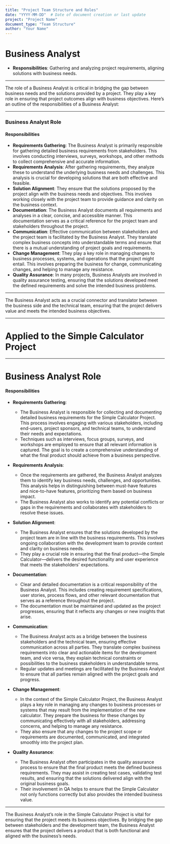 ```yaml
---
title: "Project Team Structure and Roles"
date: "YYYY-MM-DD"  # Date of document creation or last update
project: "Project Name"
document_type: "Team Structure"
author: "Your Name"
---
```

# Business Analyst

- **Responsibilities**: Gathering and analyzing project requirements, aligning solutions with business needs.
---
The role of a Business Analyst is critical in bridging the gap between business needs and the solutions provided by a project. They play a key role in ensuring that project outcomes align with business objectives. Here’s an outline of the responsibilities of a Business Analyst:

---

### Business Analyst Role

#### Responsibilities
- **Requirements Gathering**: The Business Analyst is primarily responsible for gathering detailed business requirements from stakeholders. This involves conducting interviews, surveys, workshops, and other methods to collect comprehensive and accurate information.
- **Requirements Analysis**: After gathering requirements, they analyze these to understand the underlying business needs and challenges. This analysis is crucial for developing solutions that are both effective and feasible.
- **Solution Alignment**: They ensure that the solutions proposed by the project align with the business needs and objectives. This involves working closely with the project team to provide guidance and clarity on the business context.
- **Documentation**: The Business Analyst documents all requirements and analyses in a clear, concise, and accessible manner. This documentation serves as a critical reference for the project team and stakeholders throughout the project.
- **Communication**: Effective communication between stakeholders and the project team is facilitated by the Business Analyst. They translate complex business concepts into understandable terms and ensure that there is a mutual understanding of project goals and requirements.
- **Change Management**: They play a key role in managing changes to business processes, systems, and operations that the project might entail. This involves preparing the business for change, communicating changes, and helping to manage any resistance.
- **Quality Assurance**: In many projects, Business Analysts are involved in quality assurance testing, ensuring that the solutions developed meet the defined requirements and solve the intended business problems.

---

The Business Analyst acts as a crucial connector and translator between the business side and the technical team, ensuring that the project delivers value and meets the intended business objectives.


---
# Applied to the Simple Calculator Project

---
# Business Analyst Role

#### Responsibilities

- **Requirements Gathering**:
  - The Business Analyst is responsible for collecting and documenting detailed business requirements for the Simple Calculator Project. This process involves engaging with various stakeholders, including end-users, project sponsors, and technical teams, to understand their needs and expectations.
  - Techniques such as interviews, focus groups, surveys, and workshops are employed to ensure that all relevant information is captured. The goal is to create a comprehensive understanding of what the final product should achieve from a business perspective.

- **Requirements Analysis**:
  - Once the requirements are gathered, the Business Analyst analyzes them to identify key business needs, challenges, and opportunities. This analysis helps in distinguishing between must-have features and nice-to-have features, prioritizing them based on business impact.
  - The Business Analyst also works to identify any potential conflicts or gaps in the requirements and collaborates with stakeholders to resolve these issues.

- **Solution Alignment**:
  - The Business Analyst ensures that the solutions developed by the project team are in line with the business requirements. This involves ongoing collaboration with the development team to provide context and clarity on business needs.
  - They play a crucial role in ensuring that the final product—the Simple Calculator—delivers the desired functionality and user experience that meets the stakeholders' expectations.

- **Documentation**:
  - Clear and detailed documentation is a critical responsibility of the Business Analyst. This includes creating requirement specifications, user stories, process flows, and other relevant documentation that serves as a reference throughout the project.
  - The documentation must be maintained and updated as the project progresses, ensuring that it reflects any changes or new insights that arise.

- **Communication**:
  - The Business Analyst acts as a bridge between the business stakeholders and the technical team, ensuring effective communication across all parties. They translate complex business requirements into clear and actionable items for the development team, and vice versa, they explain technical constraints or possibilities to the business stakeholders in understandable terms.
  - Regular updates and meetings are facilitated by the Business Analyst to ensure that all parties remain aligned with the project goals and progress.

- **Change Management**:
  - In the context of the Simple Calculator Project, the Business Analyst plays a key role in managing any changes to business processes or systems that may result from the implementation of the new calculator. They prepare the business for these changes by communicating effectively with all stakeholders, addressing concerns, and helping to manage any resistance.
  - They also ensure that any changes to the project scope or requirements are documented, communicated, and integrated smoothly into the project plan.

- **Quality Assurance**:
  - The Business Analyst often participates in the quality assurance process to ensure that the final product meets the defined business requirements. They may assist in creating test cases, validating test results, and ensuring that the solutions delivered align with the original business goals.
  - Their involvement in QA helps to ensure that the Simple Calculator not only functions correctly but also provides the intended business value.

---

The Business Analyst’s role in the Simple Calculator Project is vital for ensuring that the project meets its business objectives. By bridging the gap between stakeholders and the development team, the Business Analyst ensures that the project delivers a product that is both functional and aligned with the business’s needs.
